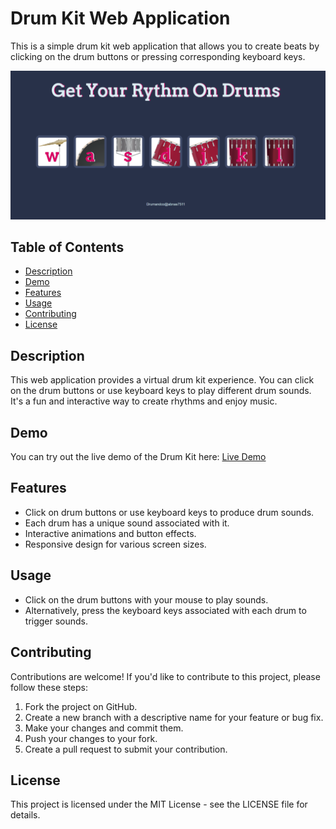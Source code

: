 # Drum Kit Web Application

This is a simple drum kit web application that allows you to create beats by clicking on the drum buttons or pressing corresponding keyboard keys.

![Drum Kit](./drum.png)

## Table of Contents

- [Description](#description)
- [Demo](#demo)
- [Features](#features)
- [Usage](#usage)
- [Contributing](#contributing)
- [License](#license)

## Description

This web application provides a virtual drum kit experience. You can click on the drum buttons or use keyboard keys to play different drum sounds. It's a fun and interactive way to create rhythms and enjoy music.

## Demo

You can try out the live demo of the Drum Kit here: [Live Demo](https://abnas7511.github.io/Drum-kit/)

## Features

- Click on drum buttons or use keyboard keys to produce drum sounds.
- Each drum has a unique sound associated with it.
- Interactive animations and button effects.
- Responsive design for various screen sizes.

## Usage

- Click on the drum buttons with your mouse to play sounds.
- Alternatively, press the keyboard keys associated with each drum to trigger sounds.

## Contributing
Contributions are welcome! If you'd like to contribute to this project, please follow these steps:

1. Fork the project on GitHub.
2. Create a new branch with a descriptive name for your feature or bug fix.
3. Make your changes and commit them.
4. Push your changes to your fork.
5. Create a pull request to submit your contribution.

## License
This project is licensed under the MIT License - see the LICENSE file for details.

